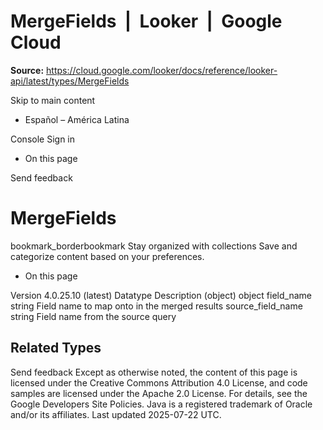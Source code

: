 # MergeFields  |  Looker  |  Google Cloud

**Source:** https://cloud.google.com/looker/docs/reference/looker-api/latest/types/MergeFields

Skip to main content 


  * Español – América Latina

Console  Sign in
  * On this page




Send feedback 
#  MergeFields
bookmark_borderbookmark Stay organized with collections  Save and categorize content based on your preferences. 
  * On this page


Version 4.0.25.10 (latest) 
Datatype
Description
(object)
object 
field_name
string 
Field name to map onto in the merged results
source_field_name
string 
Field name from the source query
## Related Types


Send feedback 
Except as otherwise noted, the content of this page is licensed under the Creative Commons Attribution 4.0 License, and code samples are licensed under the Apache 2.0 License. For details, see the Google Developers Site Policies. Java is a registered trademark of Oracle and/or its affiliates.
Last updated 2025-07-22 UTC.


